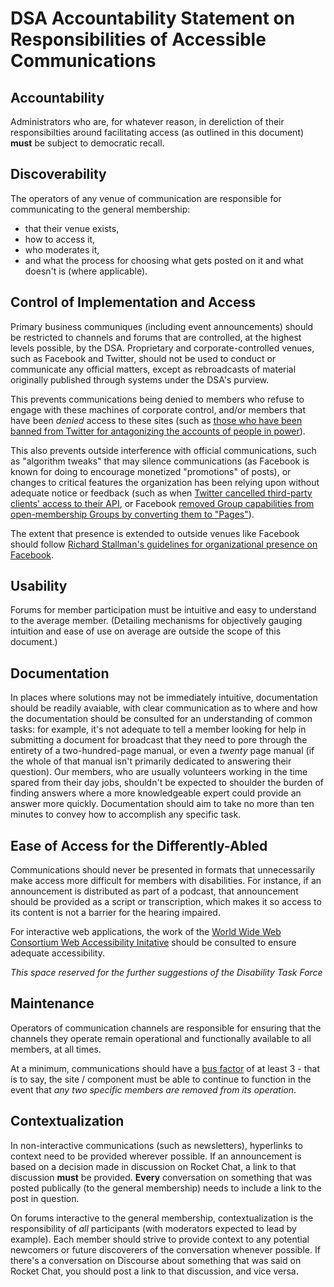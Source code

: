# DSA Accountability Statement on Responsibilities of Accessible Communications

## Accountability

Administrators who are, for whatever reason, in dereliction of their responsibilties around facilitating access (as outlined in this document) **must** be subject to democratic recall.

## Discoverability

The operators of any venue of communication are responsible for communicating to the general membership:

- that their venue exists,
- how to access it,
- who moderates it,
- and what the process for choosing what gets posted on it and what doesn't is (where applicable).

## Control of Implementation and Access

Primary business communiques (including event announcements) should be restricted to channels and forums that are controlled, at the highest levels possible, by the DSA. Proprietary and corporate-controlled venues, such as Facebook and Twitter, should not be used to conduct or communicate any official matters, except as rebroadcasts of material originally published through systems under the DSA's purview.

This prevents communications being denied to members who refuse to engage with these machines of corporate control, and/or members that have been *denied* access to these sites (such as [those who have been banned from Twitter for antagonizing the accounts of people in power][Twitter bans]).

[Twitter bans]: https://www.theverge.com/2017/2/24/14719828/twitter-account-lock-ban-swearing-abuse-moderation

This also prevents outside interference with official communications, such as "algorithm tweaks" that may silence communications (as Facebook is known for doing to encourage monetized "promotions" of posts), or changes to critical features the organization has been relying upon without adequate notice or feedback (such as when [Twitter cancelled third-party clients' access to their API][Twitter API], or Facebook [removed Group capabilities from open-membership Groups by converting them to "Pages"][Groups to Pages]).

[Twitter API]: https://techcrunch.com/2011/03/11/twitter-ecosystem-guidelines/
[Groups to Pages]: https://www.lifewire.com/facebook-groups-4103720

The extent that presence is extended to outside venues like Facebook should follow [Richard Stallman's guidelines for organizational presence on Facebook][rms-fbp].

[rms-fbp]: https://stallman.org/facebook-presence.html

## Usability

Forums for member participation must be intuitive and easy to understand to the average member. (Detailing mechanisms for objectively gauging intuition and ease of use on average are outside the scope of this document.)

## Documentation

In places where solutions may not be immediately intuitive, documentation should be readily avaiable, with clear communication as to where and how the documentation should be consulted for an understanding of common tasks: for example, it's not adequate to tell a member looking for help in submitting a document for broadcast that they need to pore through the entirety of a two-hundred-page manual, or even a *twenty* page manual (if the whole of that manual isn't primarily dedicated to answering their question). Our members, who are usually volunteers working in the time spared from their day jobs, shouldn't be expected to shoulder the burden of finding answers where a more knowledgeable expert could provide an answer more quickly. Documentation should aim to take no more than ten minutes to convey how to accomplish any specific task.

## Ease of Access for the Differently-Abled

Communications should never be presented in formats that unnecessarily make access more difficult for members with disabilities. For instance, if an announcement is distributed as part of a podcast, that announcement should be provided as a script or transcription, which makes it so access to its content is not a barrier for the hearing impaired.

For interactive web applications, the work of the [World Wide Web Consortium Web Accessibility Initative][WAI] should be consulted to ensure adequate accessibility.

[WAI]: https://www.w3.org/WAI/

*This space reserved for the further suggestions of the Disability Task Force*

## Maintenance

Operators of communication channels are responsible for ensuring that the channels they operate remain operational and functionally available to all members, at all times.

At a minimum, communications should have a [bus factor][] of at least 3 - that is to say, the site / component must be able to continue to function in the event that *any two specific members are removed from its operation*.

[bus factor]: https://en.wikipedia.org/wiki/Bus_factor

## Contextualization

In non-interactive communications (such as newsletters), hyperlinks to context need to be provided wherever possible. If an announcement is based on a decision made in discussion on Rocket Chat, a link to that discussion **must** be provided. **Every** conversation on something that was posted publically (to the general membership) needs to include a link to the post in question.

On forums interactive to the general membership, contextualization is the responsibility of *all* participants (with moderators expected to lead by example). Each member should strive to provide context to any potential newcomers or future discoverers of the conversation whenever possible. If there's a conversation on Discourse about something that was said on Rocket Chat, you should post a link to that discussion, and vice versa.
